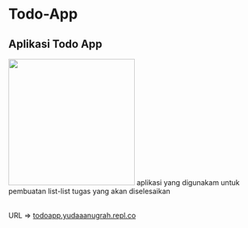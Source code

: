 # Todo-App
## Aplikasi Todo App
<img width = "250" src="https://www.pngitem.com/pimgs/m/509-5099434_todo-app-logo-transparent-hd-png-download.png">
aplikasi yang digunakam untuk pembuatan list-list tugas yang akan diselesaikan <br></br>

URL => <a href="https://todoapp.yudaaanugrah.repl.co" target = "blank" >todoapp.yudaaanugrah.repl.co</a>
